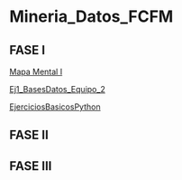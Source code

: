 # Mineria_Datos_FCFM

## FASE I

[Mapa Mental I](https://github.com/JoelGzz/Mineria_Datos_FCFM/blob/main/MapaMental_1_1813599.pdf)

[Ej1_BasesDatos_Equipo_2](https://github.com/lizbethaltamirano/MIneria_de_Datos/blob/Mineria_de_Datos/Ej1_BasesDatos_Equipo_2.pdf)

[EjerciciosBasicosPython](http://localhost:8888/notebooks/Desktop/Python/Untitled.ipynb)

## FASE II

## FASE III
